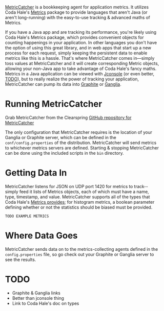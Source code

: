 [MetricCatcher](http://github.com/clearspring/MetricCatcher) is a bookkeeping agent for application metrics.  It
utilizes Coda Hale's [Metrics](http://github.com/codahale/metrics) package to provide languages that aren't Java (or
aren't long-running) with the easy-to-use tracking & advanced maths of Metrics.

If you have a Java app and are tracking its performance, you're likely using Coda Hale's Metrics package, which provides
convenient objects for counting happenings in your application.  In other languages you don't have the option of using
this great library, and in web apps that start up a new process for each request, simply keeping the persistent data to
enable metrics like this is a hassle.  That's where MetricCatcher comes in—simply toss values at MetricCatcher and it
will create corresponding Metric objects, allowing your non-Java app to take advantage of Coda Hale's fancy maths.
Metrics in a Java application can be viewed with [Jconsole](TODO) (or even better, [TODO](TODO)), but to really realize
the power of tracking your application, MetricCatcher can pump its data into [Graphite](TODO) or [Ganglia](TODO).

# Running MetricCatcher

Grab MetricCatcher from the Clearspring [GitHub repository for MetricCatcher](http://github.com/clearspring/MetricCatcher)

The only configuration that MetricCatcher requires is the location of your Ganglia or Graphite server, which can be
defined in the `conf/config.properties` of the distribution.  MetricCatcher will send metrics to whichever metrics
servers are defined.  Starting & stopping MetricCatcher can be done using the included scripts in the `bin` directory.

# Getting Data In

MetricCatcher listens for JSON on UDP port 1420 for metrics to track--simply feed it lists of Metrics objects, each of
which must have a name, type, timestamp, and value.  MetricCatcher supports all of the types that Coda Hale's [Metrics
provides](TODO); for histogram metrics, a boolean parameter defining whether or not the statistics should be biased must
be provided.

    TODO EXAMPLE METRICS

# Where Data Goes

MetricCatcher sends data on to the metrics-collecting agents defined in the `config.properties` file, so go check out
your Graphite or Ganglia server to see the results.

# TODO
- Graphite & Ganglia links
- Better than jconsole thing
- Link to Coda Hale's doc on types
